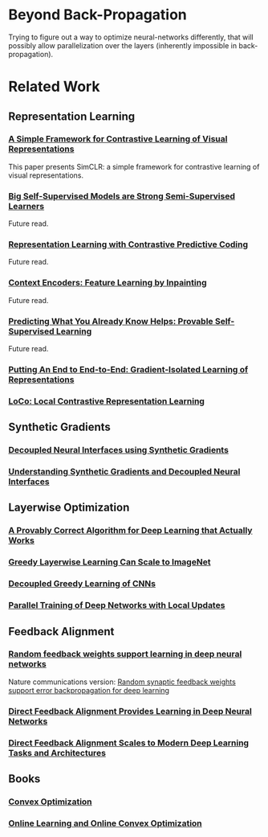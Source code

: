 # Beyond Back-Propagation
Trying to figure out a way to optimize neural-networks differently, 
that will possibly allow parallelization over the layers 
(inherently impossible in back-propagation).

# Related Work

## Representation Learning

### [A Simple Framework for Contrastive Learning of Visual Representations]

This paper presents SimCLR: a simple framework for contrastive learning of visual representations.

### [Big Self-Supervised Models are Strong Semi-Supervised Learners]

Future read.

### [Representation Learning with Contrastive Predictive Coding]

Future read.

### [Context Encoders: Feature Learning by Inpainting]

Future read.

### [Predicting What You Already Know Helps: Provable Self-Supervised Learning]

Future read.

### [Putting An End to End-to-End: Gradient-Isolated Learning of Representations]

### [LoCo: Local Contrastive Representation Learning]

## Synthetic Gradients

### [Decoupled Neural Interfaces using Synthetic Gradients]

### [Understanding Synthetic Gradients and Decoupled Neural Interfaces]

## Layerwise Optimization

### [A Provably Correct Algorithm for Deep Learning that Actually Works]

### [Greedy Layerwise Learning Can Scale to ImageNet]

### [Decoupled Greedy Learning of CNNs]

### [Parallel Training of Deep Networks with Local Updates]

## Feedback Alignment

### [Random feedback weights support learning in deep neural networks]
Nature communications version: [Random synaptic feedback weights support error backpropagation for deep learning]

### [Direct Feedback Alignment Provides Learning in Deep Neural Networks]

### [Direct Feedback Alignment Scales to Modern Deep Learning Tasks and Architectures]

## Books

### [Convex Optimization]
### [Online Learning and Online Convex Optimization]


[A Simple Framework for Contrastive Learning of Visual Representations]: https://arxiv.org/pdf/2002.05709.pdf
[Big Self-Supervised Models are Strong Semi-Supervised Learners]: https://arxiv.org/pdf/2006.10029.pdf
[Representation Learning with Contrastive Predictive Coding]: https://arxiv.org/pdf/1807.03748.pdf
[Context Encoders: Feature Learning by Inpainting]: https://arxiv.org/pdf/1604.07379.pdf
[Predicting What You Already Know Helps: Provable Self-Supervised Learning]: https://arxiv.org/pdf/2008.01064.pdf
[Putting An End to End-to-End: Gradient-Isolated Learning of Representations]: https://arxiv.org/pdf/1905.11786.pdf
[LoCo: Local Contrastive Representation Learning]: https://arxiv.org/pdf/2008.01342.pdf
[Decoupled Neural Interfaces using Synthetic Gradients]: https://arxiv.org/pdf/1608.05343.pdf
[Understanding Synthetic Gradients and Decoupled Neural Interfaces]: https://arxiv.org/pdf/1703.00522.pdf
[A Provably Correct Algorithm for Deep Learning that Actually Works]: https://arxiv.org/pdf/1803.09522.pdf
[Greedy Layerwise Learning Can Scale to ImageNet]: https://arxiv.org/pdf/1812.11446.pdf
[Decoupled Greedy Learning of CNNs]: https://arxiv.org/pdf/1901.08164.pdf
[Parallel Training of Deep Networks with Local Updates]: https://arxiv.org/pdf/2012.03837.pdf
[Random feedback weights support learning in deep neural networks]: https://arxiv.org/pdf/1411.0247.pdf
[Random synaptic feedback weights support error backpropagation for deep learning]: https://www.nature.com/articles/ncomms13276.pdf
[Direct Feedback Alignment Provides Learning in Deep Neural Networks]: https://arxiv.org/pdf/1609.01596.pdf
[Direct Feedback Alignment Scales to Modern Deep Learning Tasks and Architectures]: https://arxiv.org/pdf/2006.12878.pdf
[Convex Optimization]: https://web.stanford.edu/~boyd/cvxbook/bv_cvxbook.pdf
[Online Learning and Online Convex Optimization]: https://www.cs.huji.ac.il/~shais/papers/OLsurvey.pdf